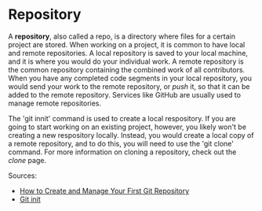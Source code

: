 # Repository

A **repository**, also called a repo, is a directory where files for a 
certain project are stored. When working on a project, it is common to 
have local and remote repositories. A local repository is saved to your 
local machine, and it is where you would do your individual work. A remote 
repository is the common repository containing the combined work of all 
contributors. When you have any completed code segments in your local repository, 
you would send your work to the remote repository, or *push* it, 
so that it can be added to the remote repository. Services like GitHub 
are usually used to manage remote repositories.

The 'git innit' command is used to create a local respository. If you are going 
to start working on an existing project, however, you likely won't be creating a 
new respository locally. Instead, you would create a local copy of a remote repository, 
and to do this, you will need to use the 'git clone' command. For more information 
on cloning a repository, check out the *clone* page.

Sources:
* [How to Create and Manage Your First Git Repository](https://www.bitdegree.org/learn/what-is-a-git-repository#:~:text=Git%20Repository%3A%20Summary%201%20Git%20system%20stores%20and,is%20a%20copy%20of%20a%20remote%20Git%20repo.)
* [Git init](https://github.com/git-guides/git-init#:~:text=git%20init%20is%20one%20way%20to%20start%20a,creates%20as%20a%20part%20of%20your%20project%27s%20history.)